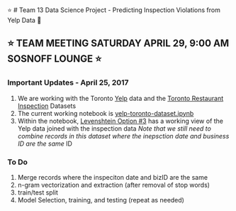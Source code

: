  :star: # Team 13 Data Science Project - Predicting Inspection Violations from Yelp Data  :crystal_ball:
##  :star:  TEAM MEETING SATURDAY APRIL 29, 9:00 AM SOSNOFF LOUNGE :star:
 ### Important Updates  - April 25, 2017
  1. We are working with the Toronto [Yelp](https://www.google.com/url?sa=t&rct=j&q=&esrc=s&source=web&cd=1&cad=rja&uact=8&ved=0ahUKEwjy9KmS0MDTAhWD44MKHd6LBfcQFgglMAA&url=https%3A%2F%2Fwww.yelp.com%2Fdataset_challenge&usg=AFQjCNGnTkUSU1hQghw6jiTs_WSz6_4eXQ&sig2=lm7x5yMFkVWyTIcQ3W17Sg) data and the [Toronto Restaurant Inspection](http://www.toronto.ca/health/dinesafe/) Datasets
  2. The current working notebook is [yelp-toronto-dataset.ipynb](https://github.com/ms682/DataScience/blob/master/yelp-toronto-dataset.ipynb)
  3. Within the notebook, [Levenshtein Option #3](https://render.githubusercontent.com/view/ipynb?commit=3d5ccd48d043d08780689d25bbd37d161fd65f48&enc_url=68747470733a2f2f7261772e67697468756275736572636f6e74656e742e636f6d2f6d733638322f44617461536369656e63652f336435636364343864303433643038373830363839643235626264333764313631666436356634382f79656c702d746f726f6e746f2d646174617365742e6970796e62&nwo=ms682%2FDataScience&path=yelp-toronto-dataset.ipynb&repository_id=86007046#Levenshtein-Option-#3-(in-database)) has a working view of the Yelp data joined with the inspection data
*Note that we still need to combine records in this dataset where the inepsction date and business ID are the same*
 ID 
 ### To Do
 1. Merge records where the inspeciton date and bizID are the same
 2. n-gram vectorization and extraction (after removal of stop words)
 3. train/test split
 4. Model Selection, training, and testing (repeat as needed)
